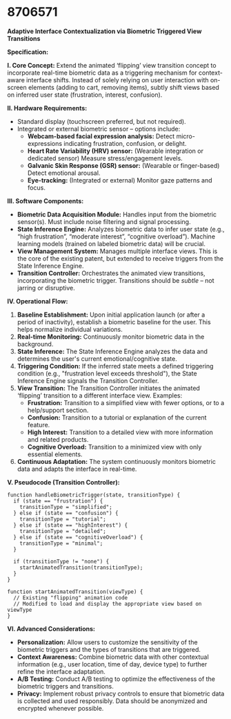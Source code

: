 # 8706571

**Adaptive Interface Contextualization via Biometric Triggered View Transitions**

**Specification:**

**I. Core Concept:** Extend the animated ‘flipping’ view transition concept to incorporate real-time biometric data as a triggering mechanism for context-aware interface shifts. Instead of solely relying on user interaction with on-screen elements (adding to cart, removing items), subtly shift views based on inferred user state (frustration, interest, confusion).

**II. Hardware Requirements:**

*   Standard display (touchscreen preferred, but not required).
*   Integrated or external biometric sensor – options include:
    *   **Webcam-based facial expression analysis:**  Detect micro-expressions indicating frustration, confusion, or delight.
    *   **Heart Rate Variability (HRV) sensor:** (Wearable integration or dedicated sensor) Measure stress/engagement levels.
    *   **Galvanic Skin Response (GSR) sensor:** (Wearable or finger-based) Detect emotional arousal.
    *   **Eye-tracking:** (Integrated or external) Monitor gaze patterns and focus.

**III. Software Components:**

*   **Biometric Data Acquisition Module:**  Handles input from the biometric sensor(s).  Must include noise filtering and signal processing.
*   **State Inference Engine:**  Analyzes biometric data to infer user state (e.g., “high frustration”, “moderate interest”, “cognitive overload”).  Machine learning models (trained on labeled biometric data) will be crucial.
*   **View Management System:**  Manages multiple interface views.  This is the core of the existing patent, but extended to receive triggers from the State Inference Engine.
*   **Transition Controller:**  Orchestrates the animated view transitions, incorporating the biometric trigger.  Transitions should be *subtle* – not jarring or disruptive.

**IV. Operational Flow:**

1.  **Baseline Establishment:** Upon initial application launch (or after a period of inactivity), establish a biometric baseline for the user. This helps normalize individual variations.
2.  **Real-time Monitoring:** Continuously monitor biometric data in the background.
3.  **State Inference:** The State Inference Engine analyzes the data and determines the user's current emotional/cognitive state.
4.  **Triggering Condition:**  If the inferred state meets a defined triggering condition (e.g., "frustration level exceeds threshold"), the State Inference Engine signals the Transition Controller.
5.  **View Transition:** The Transition Controller initiates the animated ‘flipping’ transition to a different interface view.  Examples:
    *   **Frustration:** Transition to a simplified view with fewer options, or to a help/support section.
    *   **Confusion:**  Transition to a tutorial or explanation of the current feature.
    *   **High Interest:**  Transition to a detailed view with more information and related products.
    *   **Cognitive Overload:**  Transition to a minimized view with only essential elements.
6.  **Continuous Adaptation:**  The system continuously monitors biometric data and adapts the interface in real-time.

**V. Pseudocode (Transition Controller):**

```
function handleBiometricTrigger(state, transitionType) {
  if (state == "frustration") {
    transitionType = "simplified";
  } else if (state == "confusion") {
    transitionType = "tutorial";
  } else if (state == "highInterest") {
    transitionType = "detailed";
  } else if (state == "cognitiveOverload") {
    transitionType = "minimal";
  }

  if (transitionType != "none") {
    startAnimatedTransition(transitionType);
  }
}

function startAnimatedTransition(viewType) {
  // Existing "flipping" animation code
  // Modified to load and display the appropriate view based on viewType
}
```

**VI. Advanced Considerations:**

*   **Personalization:**  Allow users to customize the sensitivity of the biometric triggers and the types of transitions that are triggered.
*   **Context Awareness:**  Combine biometric data with other contextual information (e.g., user location, time of day, device type) to further refine the interface adaptation.
*   **A/B Testing:**  Conduct A/B testing to optimize the effectiveness of the biometric triggers and transitions.
*   **Privacy:**  Implement robust privacy controls to ensure that biometric data is collected and used responsibly.  Data should be anonymized and encrypted whenever possible.